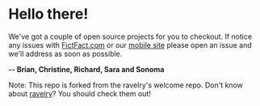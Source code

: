 # Hello there!

We've got a couple of open source projects for you to checkout. If notice any issues with [FictFact.com](http://www.fictFact.com) or our [mobile site](http://m.fictfact.com) please open an issue and we'll address as soon as possible.

**-- Brian, Christine, Richard, Sara and Sonoma**

Note: This repo is forked from the ravelry's welcome repo. Don't know about [ravelry](https://www.ravelry.com)? You should check them out!


